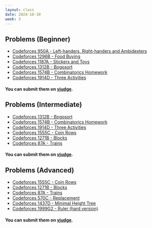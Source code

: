 ```yaml
---
layout: class
date: 2024-10-30
week: 3
---
```


## Problems (Beginner)
<div class="ybox" markdown="1">

- [Codeforces 950A - Left-handers, Right-handers and Ambidexters](https://codeforces.com/contest/950/problem/A)
- [Codeforces 1296B - Food Buying](https://codeforces.com/contest/1296/problem/B)
- [Codeforces 1187A - Stickers and Toys](https://codeforces.com/contest/1187/problem/A)
- [Codeforces 1312B - Bogosort](https://codeforces.com/contest/1312/problem/B)
- [Codeforces 1574B - Combinatorics Homework](https://codeforces.com/contest/1574/problem/B)
- [Codeforces 1914D - Three Activities](https://codeforces.com/contest/1914/problem/D)

#### You can submit them on [vjudge](https://vjudge.net/contest/668124).
</div>

## Problems (Intermediate)
<div class="ybox" markdown="1">

- [Codeforces 1312B - Bogosort](https://codeforces.com/contest/1312/problem/B)
- [Codeforces 1574B - Combinatorics Homework](https://codeforces.com/contest/1574/problem/B)
- [Codeforces 1914D - Three Activities](https://codeforces.com/contest/1914/problem/D)
- [Codeforces 1555C - Coin Rows](https://codeforces.com/contest/1555/problem/C)
- [Codeforces 1271B - Blocks](https://codeforces.com/contest/1271/problem/B)
- [Codeforces 87A - Trains](https://codeforces.com/contest/87/problem/A)

#### You can submit them on [vjudge](https://vjudge.net/contest/668125).
</div>

## Problems (Advanced)
<div class="ybox" markdown="1">

- [Codeforces 1555C - Coin Rows](https://codeforces.com/contest/1555/problem/C)
- [Codeforces 1271B - Blocks](https://codeforces.com/contest/1271/problem/B)
- [Codeforces 87A - Trains](https://codeforces.com/contest/87/problem/A)
- [Codeforces 570C - Replacement](https://codeforces.com/contest/570/problem/C)
- [Codeforces 1437D - Minimal Height Tree](https://codeforces.com/contest/1437/problem/D)
- [Codeforces 1999G2 - Ruler (hard version)](https://codeforces.com/contest/1999/problem/G2)

#### You can submit them on [vjudge](https://vjudge.net/contest/668126).
</div>
